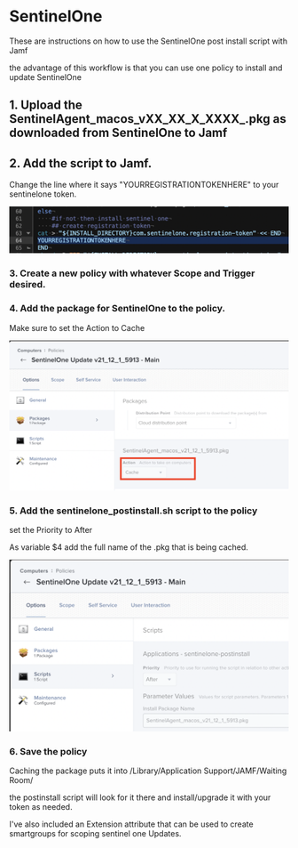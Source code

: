 # SentinelOne

These are instructions on how to use the SentinelOne post install script with Jamf

the advantage of this workflow is that you can use one policy to install and update SentinelOne

## 1. Upload the SentinelAgent_macos_vXX_XX_X_XXXX_.pkg as downloaded from SentinelOne to Jamf

## 2. Add the script to Jamf. 
Change the line where it says "YOURREGISTRATIONTOKENHERE" to your sentinelone token.

![SentinelOne Token](https://github.com/theadamcraig/jamf-scripts/blob/master/SentinelOne/SentinelOne_registration_token.png)

### 3. Create a new policy with whatever Scope and Trigger desired.

### 4. Add the package for SentinelOne to the policy. 

Make sure to set the Action to Cache

![SentinelOne Package Cache](https://github.com/theadamcraig/jamf-scripts/blob/master/SentinelOne/SentinelOne_Policy_Packages.png)

### 5. Add the sentinelone_postinstall.sh script to the policy

set the Priority to After

As variable $4 add the full name of the .pkg that is being cached.

![SentinelOne Script](https://github.com/theadamcraig/jamf-scripts/blob/master/SentinelOne/SentinelOne_Policy_Scripts.png)

### 6. Save the policy

Caching the package puts it into /Library/Application Support/JAMF/Waiting Room/

the postinstall script will look for it there and install/upgrade it with your token as needed.

I've also included an Extension attribute that can be used to create smartgroups for scoping sentinel one Updates.
